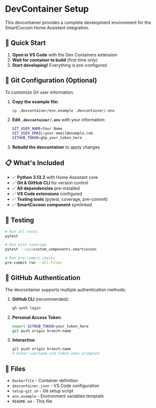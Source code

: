 # DevContainer Setup

This devcontainer provides a complete development environment for the SmartCocoon Home Assistant integration.

## 🚀 Quick Start

1. **Open in VS Code** with the Dev Containers extension
2. **Wait for container to build** (first time only)
3. **Start developing!** Everything is pre-configured

## 🔧 Git Configuration (Optional)

To customize Git user information:

1. **Copy the example file:**

   ```bash
   cp .devcontainer/env.example .devcontainer/.env
   ```

2. **Edit `.devcontainer/.env`** with your information:

   ```bash
   GIT_USER_NAME=Your Name
   GIT_USER_EMAIL=your.email@example.com
   GITHUB_TOKEN=ghp_your_token_here
   ```

3. **Rebuild the devcontainer** to apply changes

## 📋 What's Included

- ✅ **Python 3.13.2** with Home Assistant core
- ✅ **Git & GitHub CLI** for version control
- ✅ **All dependencies** pre-installed
- ✅ **VS Code extensions** configured
- ✅ **Testing tools** (pytest, coverage, pre-commit)
- ✅ **SmartCocoon component** symlinked

## 🧪 Testing

```bash
# Run all tests
pytest

# Run with coverage
pytest --cov=custom_components.smartcocoon

# Run pre-commit checks
pre-commit run --all-files
```

## 🔐 GitHub Authentication

The devcontainer supports multiple authentication methods:

1. **GitHub CLI** (recommended):

   ```bash
   gh auth login
   ```

2. **Personal Access Token**:

   ```bash
   export GITHUB_TOKEN=your_token_here
   git push origin branch-name
   ```

3. **Interactive**:
   ```bash
   git push origin branch-name
   # Enter username and token when prompted
   ```

## 📁 Files

- `Dockerfile` - Container definition
- `devcontainer.json` - VS Code configuration
- `setup-git.sh` - Git setup script
- `env.example` - Environment variables template
- `README.md` - This file
